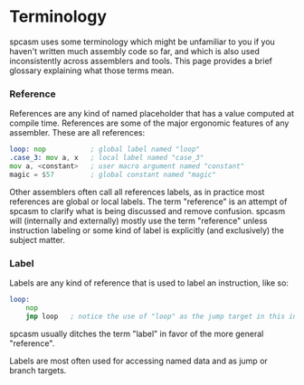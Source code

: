 # Terminology

spcasm uses some terminology which might be unfamiliar to you if you haven't written much assembly code so far, and which is also used inconsistently across assemblers and tools. This page provides a brief glossary explaining what those terms mean.

### Reference

References are any kind of named placeholder that has a value computed at compile time. References are some of the major ergonomic features of any assembler. These are all references:

```asm
loop: nop           ; global label named "loop"
.case_3: mov a, x   ; local label named "case_3"
mov a, <constant>   ; user macro argument named "constant"
magic = $57         ; global constant named "magic"
```

Other assemblers often call all references labels, as in practice most references are global or local labels. The term "reference" is an attempt of spcasm to clarify what is being discussed and remove confusion. spcasm will (internally and externally) mostly use the term "reference" unless instruction labeling or some kind of label is explicitly (and exclusively) the subject matter.

### Label

Labels are any kind of reference that is used to label an instruction, like so:

```asm
loop:
	nop
	jmp loop   ; notice the use of "loop" as the jump target in this instruction
```

spcasm usually ditches the term "label" in favor of the more general "reference".

Labels are most often used for accessing named data and as jump or branch targets.

